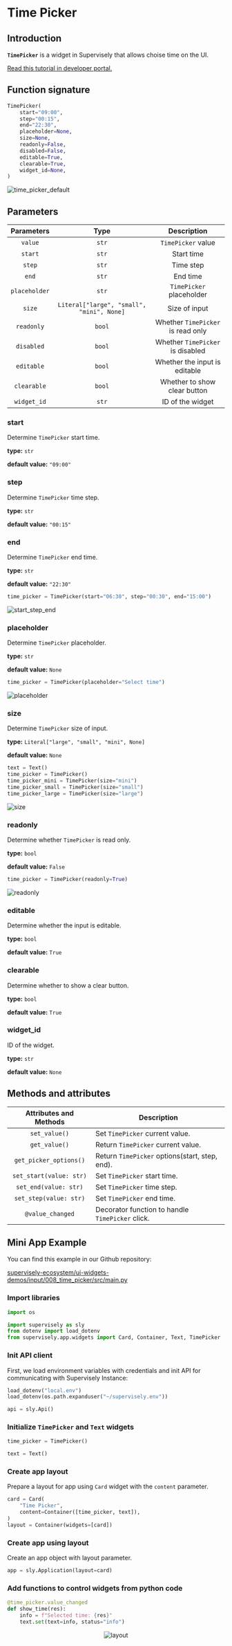 # Time Picker

## Introduction

**`TimePicker`** is a widget in Supervisely that allows choise time on the UI.

[Read this tutorial in developer portal.](https://developer.supervise.ly/app-development/widgets/charts-and-plots/timepicker)

## Function signature

```python
TimePicker(
    start="09:00",
    step="00:15",
    end="22:30",
    placeholder=None,
    size=None,
    readonly=False,
    disabled=False,
    editable=True,
    clearable=True,
    widget_id=None,
)
```

![time_picker_default](https://user-images.githubusercontent.com/120389559/226362544-665389df-e819-4bc2-908c-8b1b6effaf84.gif)

## Parameters

|  Parameters   |                   Type                    |            Description            |
| :-----------: | :---------------------------------------: | :-------------------------------: |
|    `value`    |                   `str`                   |        `TimePicker` value         |
|    `start`    |                   `str`                   |            Start time             |
|    `step`     |                   `str`                   |             Time step             |
|     `end`     |                   `str`                   |             End time              |
| `placeholder` |                   `str`                   |     `TimePicker` placeholder      |
|    `size`     | `Literal["large", "small", "mini", None]` |           Size of input           |
|  `readonly`   |                  `bool`                   | Whether `TimePicker` is read only |
|  `disabled`   |                  `bool`                   | Whether `TimePicker` is disabled  |
|  `editable`   |                  `bool`                   |   Whether the input is editable   |
|  `clearable`  |                  `bool`                   |   Whether to show clear button    |
|  `widget_id`  |                   `str`                   |         ID of the widget          |

### start

Determine `TimePicker` start time.

**type:** `str`

**default value:** `"09:00"`

### step

Determine `TimePicker` time step.

**type:** `str`

**default value:** `"00:15"`

### end

Determine `TimePicker` end time.

**type:** `str`

**default value:** `"22:30"`

```python
time_picker = TimePicker(start="06:30", step="00:30", end="15:00")
```

![start_step_end](https://user-images.githubusercontent.com/120389559/226368722-3419a5fc-7a7d-401b-8084-0138209007ce.gif)

### placeholder

Determine `TimePicker` placeholder.

**type:** `str`

**default value:** `None`

```python
time_picker = TimePicker(placeholder="Select time")
```

![placeholder](https://user-images.githubusercontent.com/120389559/226362933-1da5a4c1-d9a6-4ba3-85d2-831afb42e074.png)

### size

Determine `TimePicker` size of input.

**type:** `Literal["large", "small", "mini", None]`

**default value:** `None`

```python
text = Text()
time_picker = TimePicker()
time_picker_mini = TimePicker(size="mini")
time_picker_small = TimePicker(size="small")
time_picker_large = TimePicker(size="large")
```

![size](https://user-images.githubusercontent.com/120389559/226363690-95e2def4-9154-44ef-8469-f0b4132e76e1.png)

### readonly

Determine whether `TimePicker` is read only.

**type:** `bool`

**default value:** `False`

```python
time_picker = TimePicker(readonly=True)
```

![readonly](https://user-images.githubusercontent.com/120389559/226364643-d1f00154-accb-461f-a26a-971fa3a103e2.gif)

### editable

Determine whether the input is editable.

**type:** `bool`

**default value:** `True`

### clearable

Determine whether to show a clear button.

**type:** `bool`

**default value:** `True`

### widget_id

ID of the widget.

**type:** `str`

**default value:** `None`

## Methods and attributes

| Attributes and Methods  | Description                                      |
| :---------------------: | ------------------------------------------------ |
|      `set_value()`      | Set `TimePicker` current value.                  |
|      `get_value()`      | Return `TimePicker` current value.               |
| `get_picker_options()`  | Return `TimePicker` options(start, step, end).   |
| `set_start(value: str)` | Set `TimePicker` start time.                     |
|  `set_end(value: str)`  | Set `TimePicker` time step.                      |
| `set_step(value: str)`  | Set `TimePicker` end time.                       |
|    `@value_changed`     | Decorator function to handle `TimePicker` click. |

## Mini App Example

You can find this example in our Github repository:

[supervisely-ecosystem/ui-widgets-demos/input/008_time_picker/src/main.py](https://github.com/supervisely-ecosystem/ui-widgets-demos/blob/master/input/008_time_picker/src/main.py)

### Import libraries

```python
import os

import supervisely as sly
from dotenv import load_dotenv
from supervisely.app.widgets import Card, Container, Text, TimePicker
```

### Init API client

First, we load environment variables with credentials and init API for communicating with Supervisely Instance:

```python
load_dotenv("local.env")
load_dotenv(os.path.expanduser("~/supervisely.env"))

api = sly.Api()
```

### Initialize `TimePicker` and `Text` widgets

```python
time_picker = TimePicker()

text = Text()
```

### Create app layout

Prepare a layout for app using `Card` widget with the `content` parameter.

```python
card = Card(
    "Time Picker",
    content=Container([time_picker, text]),
)
layout = Container(widgets=[card])
```

### Create app using layout

Create an app object with layout parameter.

```python
app = sly.Application(layout=card)
```

### Add functions to control widgets from python code

```python
@time_picker.value_changed
def show_time(res):
    info = f"Selected time: {res}"
    text.set(text=info, status="info")
```

<p align="center">
  <img src="https://user-images.githubusercontent.com/120389559/226366974-06d6fde5-11cc-4cdf-b743-93bf378b67fa.gif" alt="layout" />
</p>
